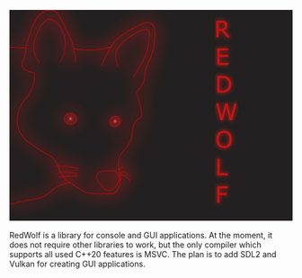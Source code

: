 ![alt text](https://github.com/DavidePistilli173/RedWolf/blob/devel/RedWolf/logo/RedWolf.png?raw=true)

RedWolf is a library for console and GUI applications.
At the moment, it does not require other libraries to work, but the only compiler which supports all used C++20 features is MSVC.
The plan is to add SDL2 and Vulkan for creating GUI applications.
